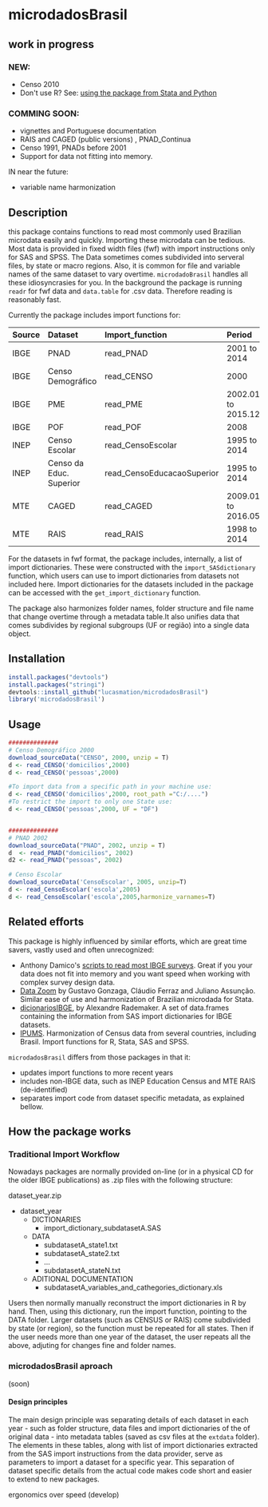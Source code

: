 <!-- README.md is generated from README.Rmd. Please edit that file -->
microdadosBrasil
================

work in progress
----------------

### NEW:

-   Censo 2010
-   Don't use R? See: [using the package from Stata and Python](https://github.com/lucasmation/microdadosBrasil/blob/master/vignettes/Running_from_other_software.Rmd)

### COMMING SOON:

-   vignettes and Portuguese documentation
-   RAIS and CAGED (public versions) , PNAD\_Continua
-   Censo 1991, PNADs before 2001
-   Support for data not fitting into memory.

IN near the future:

-   variable name harmonization

Description
-----------

this package contains functions to read most commonly used Brazilian microdata easily and quickly. Importing these microdata can be tedious. Most data is provided in fixed width files (fwf) with import instructions only for SAS and SPSS. The Data sometimes comes subdivided into serveral files, by state or macro regions. Also, it is common for file and variable names of the same dataset to vary overtime. `microdadoBrasil` handles all these idiosyncrasies for you. In the background the package is running `readr` for fwf data and `data.table` for .csv data. Therefore reading is reasonably fast.

Currently the package includes import functions for:

| Source | Dataset                 | Import\_function            | Period             | Subdataset                |
|:-------|:------------------------|:----------------------------|:-------------------|:--------------------------|
| IBGE   | PNAD                    | read\_PNAD                  | 2001 to 2014       | domicilios, pessoas       |
| IBGE   | Censo Demográfico       | read\_CENSO                 | 2000               | domicilios, pessoas       |
| IBGE   | PME                     | read\_PME                   | 2002.01 to 2015.12 | vinculos                  |
| IBGE   | POF                     | read\_POF                   | 2008               | several, see details      |
| INEP   | Censo Escolar           | read\_CensoEscolar          | 1995 to 2014       | escolas, ..., see details |
| INEP   | Censo da Educ. Superior | read\_CensoEducacaoSuperior | 1995 to 2014       | see details               |
| MTE    | CAGED                   | read\_CAGED                 | 2009.01 to 2016.05 | vinculos                  |
| MTE    | RAIS                    | read\_RAIS                  | 1998 to 2014       | estabelecimentos,vinculos |

For the datasets in fwf format, the package includes, internally, a list of import dictionaries. These were constructed with the `import_SASdictionary` function, which users can use to import dictionaries from datasets not included here. Import dictionaries for the datasets included in the package can be accessed with the `get_import_dictionary` function.

The package also harmonizes folder names, folder structure and file name that change overtime through a metadata table.It also unifies data that comes subdivides by regional subgroups (UF or região) into a single data object.

Installation
------------

``` r
install.packages("devtools")
install.packages("stringi") 
devtools::install_github("lucasmation/microdadosBrasil")
library('microdadosBrasil')
```

Usage
-----

``` r
##############
# Censo Demográfico 2000
download_sourceData("CENSO", 2000, unzip = T)
d <- read_CENSO('domicilios',2000)
d <- read_CENSO('pessoas',2000)

#To import data from a specific path in your machine use:
d <- read_CENSO('domicilios',2000, root_path ="C:/....")
#To restrict the import to only one State use:
d <- read_CENSO('pessoas',2000, UF = "DF")


##############
# PNAD 2002
download_sourceData("PNAD", 2002, unzip = T)
d  <- read_PNAD("domicilios", 2002)
d2 <- read_PNAD("pessoas", 2002)

# Censo Escolar
download_sourceData('CensoEscolar', 2005, unzip=T)
d <- read_CensoEscolar('escola',2005)
d <- read_CensoEscolar('escola',2005,harmonize_varnames=T)
```

Related efforts
---------------

This package is highly influenced by similar efforts, which are great time savers, vastly used and often unrecognized:

-   Anthony Damico's [scripts to read most IBGE surveys](http://www.asdfree.com/). Great if you your data does not fit into memory and you want speed when working with complex survey design data.
-   [Data Zoom](http://www.econ.puc-rio.br/datazoom/) by Gustavo Gonzaga, Cláudio Ferraz and Juliano Assunção. Similar ease of use and harmonization of Brazilian microdada for Stata.
-   [dicionariosIBGE](https://cran.r-project.org/web/packages/dicionariosIBGE/index.html), by Alexandre Rademaker. A set of data.frames containing the information from SAS import dictionaries for IBGE datasets.
-   [IPUMS](https://international.ipums.org/international/). Harmonization of Census data from several countries, including Brasil. Import functions for R, Stata, SAS and SPSS.

`microdadosBrasil` differs from those packages in that it:

-   updates import functions to more recent years
-   includes non-IBGE data, such as INEP Education Census and MTE RAIS (de-identified)
-   separates import code from dataset specific metadata, as explained bellow.

How the package works
---------------------

### Traditional Import Workflow

Nowadays packages are normally provided on-line (or in a physical CD for the older IBGE publications) as .zip files with the following structure:

dataset\_year.zip

-   dataset\_year
    -   DICTIONARIES
        -   import\_dictionary\_subdatasetA.SAS
    -   DATA
        -   subdatasetA\_state1.txt
        -   subdatasetA\_state2.txt
        -   ...
        -   subdatasetA\_stateN.txt
    -   ADITIONAL DOCUMENTATION
        -   subdatasetA\_variables\_and\_cathegories\_dictionary.xls

Users then normally manually reconstruct the import dictionaries in R by hand. Then, using this dictionary, run the import function, pointing to the DATA folder. Larger datasets (such as CENSUS or RAIS) come subdivided by state (or region), so the function must be repeated for all states. Then if the user needs more than one year of the dataset, the user repeats all the above, adjuting for changes fine and folder names.

### microdadosBrasil aproach

(soon)

#### Design principles

The main design principle was separating details of each dataset in each year - such as folder structure, data files and import dictionaries of the of original data - into metadata tables (saved as csv files at the `extdata` folder). The elements in these tables, along with list of import dictionaries extracted from the SAS import instructions from the data provider, serve as parameters to import a dataset for a specific year. This separation of dataset specific details from the actual code makes code short and easier to extend to new packages.

ergonomics over speed (develop)
